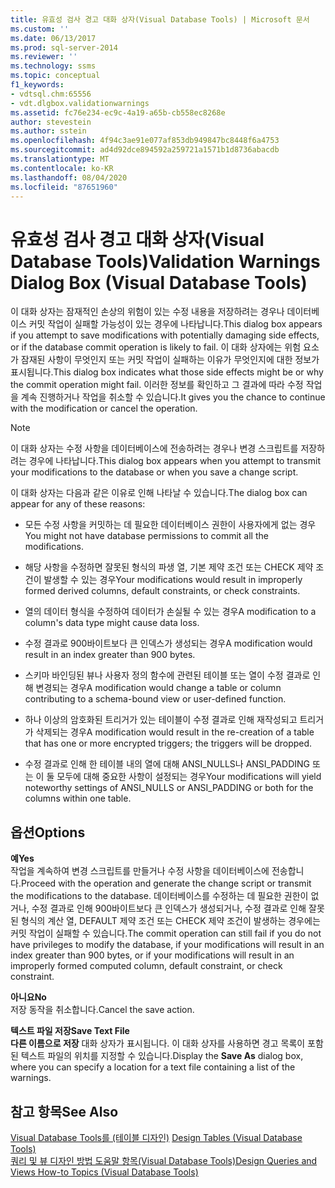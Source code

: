 ```yaml
---
title: 유효성 검사 경고 대화 상자(Visual Database Tools) | Microsoft 문서
ms.custom: ''
ms.date: 06/13/2017
ms.prod: sql-server-2014
ms.reviewer: ''
ms.technology: ssms
ms.topic: conceptual
f1_keywords:
- vdtsql.chm:65556
- vdt.dlgbox.validationwarnings
ms.assetid: fc76e234-ec9c-4a19-a65b-cb558ec8268e
author: stevestein
ms.author: sstein
ms.openlocfilehash: 4f94c3ae91e077af853db949847bc8448f6a4753
ms.sourcegitcommit: ad4d92dce894592a259721a1571b1d8736abacdb
ms.translationtype: MT
ms.contentlocale: ko-KR
ms.lasthandoff: 08/04/2020
ms.locfileid: "87651960"
---
```

# <a name="validation-warnings-dialog-box-visual-database-tools"></a><span data-ttu-id="8f5f2-102">유효성 검사 경고 대화 상자(Visual Database Tools)</span><span class="sxs-lookup"><span data-stu-id="8f5f2-102">Validation Warnings Dialog Box (Visual Database Tools)</span></span>
  <span data-ttu-id="8f5f2-103">이 대화 상자는 잠재적인 손상의 위험이 있는 수정 내용을 저장하려는 경우나 데이터베이스 커밋 작업이 실패할 가능성이 있는 경우에 나타납니다.</span><span class="sxs-lookup"><span data-stu-id="8f5f2-103">This dialog box appears if you attempt to save modifications with potentially damaging side effects, or if the database commit operation is likely to fail.</span></span> <span data-ttu-id="8f5f2-104">이 대화 상자에는 위험 요소가 잠재된 사항이 무엇인지 또는 커밋 작업이 실패하는 이유가 무엇인지에 대한 정보가 표시됩니다.</span><span class="sxs-lookup"><span data-stu-id="8f5f2-104">This dialog box indicates what those side effects might be or why the commit operation might fail.</span></span> <span data-ttu-id="8f5f2-105">이러한 정보를 확인하고 그 결과에 따라 수정 작업을 계속 진행하거나 작업을 취소할 수 있습니다.</span><span class="sxs-lookup"><span data-stu-id="8f5f2-105">It gives you the chance to continue with the modification or cancel the operation.</span></span>  
  
> [!NOTE]  
>  <span data-ttu-id="8f5f2-106">이 대화 상자는 수정 사항을 데이터베이스에 전송하려는 경우나 변경 스크립트를 저장하려는 경우에 나타납니다.</span><span class="sxs-lookup"><span data-stu-id="8f5f2-106">This dialog box appears when you attempt to transmit your modifications to the database or when you save a change script.</span></span>  
  
 <span data-ttu-id="8f5f2-107">이 대화 상자는 다음과 같은 이유로 인해 나타날 수 있습니다.</span><span class="sxs-lookup"><span data-stu-id="8f5f2-107">The dialog box can appear for any of these reasons:</span></span>  
  
-   <span data-ttu-id="8f5f2-108">모든 수정 사항을 커밋하는 데 필요한 데이터베이스 권한이 사용자에게 없는 경우</span><span class="sxs-lookup"><span data-stu-id="8f5f2-108">You might not have database permissions to commit all the modifications.</span></span>  
  
-   <span data-ttu-id="8f5f2-109">해당 사항을 수정하면 잘못된 형식의 파생 열, 기본 제약 조건 또는 CHECK 제약 조건이 발생할 수 있는 경우</span><span class="sxs-lookup"><span data-stu-id="8f5f2-109">Your modifications would result in improperly formed derived columns, default constraints, or check constraints.</span></span>  
  
-   <span data-ttu-id="8f5f2-110">열의 데이터 형식을 수정하여 데이터가 손실될 수 있는 경우</span><span class="sxs-lookup"><span data-stu-id="8f5f2-110">A modification to a column's data type might cause data loss.</span></span>  
  
-   <span data-ttu-id="8f5f2-111">수정 결과로 900바이트보다 큰 인덱스가 생성되는 경우</span><span class="sxs-lookup"><span data-stu-id="8f5f2-111">A modification would result in an index greater than 900 bytes.</span></span>  
  
-   <span data-ttu-id="8f5f2-112">스키마 바인딩된 뷰나 사용자 정의 함수에 관련된 테이블 또는 열이 수정 결과로 인해 변경되는 경우</span><span class="sxs-lookup"><span data-stu-id="8f5f2-112">A modification would change a table or column contributing to a schema-bound view or user-defined function.</span></span>  
  
-   <span data-ttu-id="8f5f2-113">하나 이상의 암호화된 트리거가 있는 테이블이 수정 결과로 인해 재작성되고 트리거가 삭제되는 경우</span><span class="sxs-lookup"><span data-stu-id="8f5f2-113">A modification would result in the re-creation of a table that has one or more encrypted triggers; the triggers will be dropped.</span></span>  
  
-   <span data-ttu-id="8f5f2-114">수정 결과로 인해 한 테이블 내의 열에 대해 ANSI_NULLS나 ANSI_PADDING 또는 이 둘 모두에 대해 중요한 사항이 설정되는 경우</span><span class="sxs-lookup"><span data-stu-id="8f5f2-114">Your modifications will yield noteworthy settings of ANSI_NULLS or ANSI_PADDING or both for the columns within one table.</span></span>  
  
## <a name="options"></a><span data-ttu-id="8f5f2-115">옵션</span><span class="sxs-lookup"><span data-stu-id="8f5f2-115">Options</span></span>  
 <span data-ttu-id="8f5f2-116">**예**</span><span class="sxs-lookup"><span data-stu-id="8f5f2-116">**Yes**</span></span>  
 <span data-ttu-id="8f5f2-117">작업을 계속하여 변경 스크립트를 만들거나 수정 사항을 데이터베이스에 전송합니다.</span><span class="sxs-lookup"><span data-stu-id="8f5f2-117">Proceed with the operation and generate the change script or transmit the modifications to the database.</span></span> <span data-ttu-id="8f5f2-118">데이터베이스를 수정하는 데 필요한 권한이 없거나, 수정 결과로 인해 900바이트보다 큰 인덱스가 생성되거나, 수정 결과로 인해 잘못된 형식의 계산 열, DEFAULT 제약 조건 또는 CHECK 제약 조건이 발생하는 경우에는 커밋 작업이 실패할 수 있습니다.</span><span class="sxs-lookup"><span data-stu-id="8f5f2-118">The commit operation can still fail if you do not have privileges to modify the database, if your modifications will result in an index greater than 900 bytes, or if your modifications will result in an improperly formed computed column, default constraint, or check constraint.</span></span>  
  
 <span data-ttu-id="8f5f2-119">**아니요**</span><span class="sxs-lookup"><span data-stu-id="8f5f2-119">**No**</span></span>  
 <span data-ttu-id="8f5f2-120">저장 동작을 취소합니다.</span><span class="sxs-lookup"><span data-stu-id="8f5f2-120">Cancel the save action.</span></span>  
  
 <span data-ttu-id="8f5f2-121">**텍스트 파일 저장**</span><span class="sxs-lookup"><span data-stu-id="8f5f2-121">**Save Text File**</span></span>  
 <span data-ttu-id="8f5f2-122">**다른 이름으로 저장** 대화 상자가 표시됩니다. 이 대화 상자를 사용하면 경고 목록이 포함된 텍스트 파일의 위치를 지정할 수 있습니다.</span><span class="sxs-lookup"><span data-stu-id="8f5f2-122">Display the **Save As** dialog box, where you can specify a location for a text file containing a list of the warnings.</span></span>  
  
## <a name="see-also"></a><span data-ttu-id="8f5f2-123">참고 항목</span><span class="sxs-lookup"><span data-stu-id="8f5f2-123">See Also</span></span>  
 <span data-ttu-id="8f5f2-124">[Visual Database Tools를 &#40;테이블 디자인&#41;](visual-database-tools.md) </span><span class="sxs-lookup"><span data-stu-id="8f5f2-124">[Design Tables &#40;Visual Database Tools&#41;](visual-database-tools.md) </span></span>  
 [<span data-ttu-id="8f5f2-125">쿼리 및 뷰 디자인 방법 도움말 항목&#40;Visual Database Tools&#41;</span><span class="sxs-lookup"><span data-stu-id="8f5f2-125">Design Queries and Views How-to Topics &#40;Visual Database Tools&#41;</span></span>](design-queries-and-views-how-to-topics-visual-database-tools.md)  
  
  

